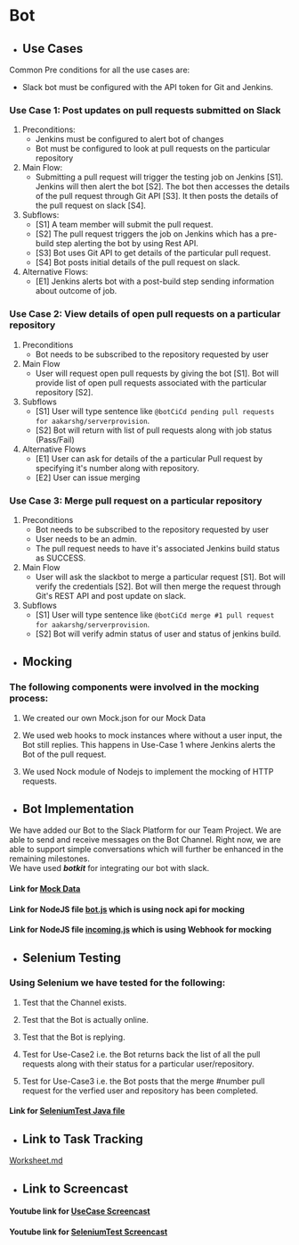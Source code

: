 # Bot

* ## Use Cases
Common Pre conditions for all the use cases are:
  * Slack bot must be configured with the API token for Git and Jenkins.
  
### Use Case 1: Post updates on pull requests submitted on Slack
1. Preconditions:
   * Jenkins must be configured to alert bot of changes
   * Bot must be configured to look at pull requests on the particular repository
2. Main Flow:
   * Submitting a pull request will trigger the testing job on Jenkins [S1]. Jenkins will then alert the bot [S2]. The bot then accesses the details of the pull request through Git API [S3]. It then posts the details of the pull request on slack [S4].
3. Subflows:
    * [S1] A team member will submit the pull request.
    * [S2] The pull request triggers the job on Jenkins which has a pre-build step alerting the bot by using Rest API.
    * [S3] Bot uses Git API to get details of the particular pull request.
    * [S4] Bot posts initial details of the pull request on slack.
4. Alternative Flows:
    * [E1] Jenkins alerts bot with a post-build step sending information about outcome of job.
    
### Use Case 2: View details of open pull requests on a particular repository

1. Preconditions
   * Bot needs to be subscribed to the repository requested by user
2. Main Flow
   * User will request open pull requests by giving the bot  [S1]. Bot will provide list of open pull requests associated with the particular repository [S2].
3. Subflows
   * [S1] User will type sentence like `@botCiCd pending pull requests for aakarshg/serverprovision`.
   * [S2] Bot will return with list of pull requests along with job status (Pass/Fail)
4. Alternative Flows
   * [E1] User can ask for details of the a particular Pull request by specifying it's number along with repository. 
   * [E2] User can issue merging 
    
### Use Case 3: Merge pull request on a particular repository

1. Preconditions
   * Bot needs to be subscribed to the repository requested by user
   * User needs to be an admin. 
   * The pull request needs to have it's associated Jenkins build status as SUCCESS. 
2. Main Flow
   * User will ask the slackbot to merge a particular request [S1]. Bot will verify the credentials [S2]. Bot will then merge the request through Git's REST API and post update on slack.
3. Subflows
   * [S1] User will type sentence like `@botCiCd merge #1 pull request for aakarshg/serverprovision`.
   * [S2] Bot will verify admin status of user and status of jenkins build.

* ## Mocking

### The following components were involved in the mocking process:

1. We created our own Mock.json for our Mock Data

2. We used web hooks to mock instances where without a user input, the Bot still replies. This happens in Use-Case 1 where Jenkins alerts the Bot of the pull request.

3. We used Nock module of Nodejs to implement the mocking of HTTP requests.

* ## Bot Implementation

We have added our Bot to the Slack Platform for our Team Project. We are able to send and receive messages on the Bot Channel. Right now, we are able to support simple conversations which will further be enhanced in the remaining milestones.</br>
We have used **_botkit_** for integrating our bot with slack.

#### Link for [Mock Data](https://github.ncsu.edu/ssrivas8/CSC510Project/blob/master/bot/mock.json)
#### Link for NodeJS file [bot.js](https://github.ncsu.edu/ssrivas8/CSC510Project/blob/master/bot/bot.js) which is using nock api for mocking
#### Link for NodeJS file [incoming.js](https://github.ncsu.edu/ssrivas8/CSC510Project/blob/master/bot/incoming.js) which is using Webhook for mocking

* ## Selenium Testing

### Using Selenium we have tested for the following:

1. Test that the Channel exists.

2. Test that the Bot is actually online.

3. Test that the Bot is replying.

4. Test for Use-Case2 i.e. the Bot returns back the list of all the pull requests along with their status for a particular user/repository.

5. Test for Use-Case3 i.e. the Bot posts that the merge #number pull request for the verfied user and repository has been completed.

#### Link for [SeleniumTest Java file](https://github.ncsu.edu/ssrivas8/CSC510Project/blob/master/test/SeleniumTests/src/test/java/com/se/SeleniumTest.java)

* ## Link to Task Tracking
[Worksheet.md](https://github.ncsu.edu/ssrivas8/CSC510Project/blob/master/WORKSHEET.md)

* ## Link to Screencast
#### Youtube link for [UseCase Screencast](https://youtu.be/Aar2CXXPN_8)
#### Youtube link for [SeleniumTest Screencast](https://youtu.be/xW2NwHLRoYU)

